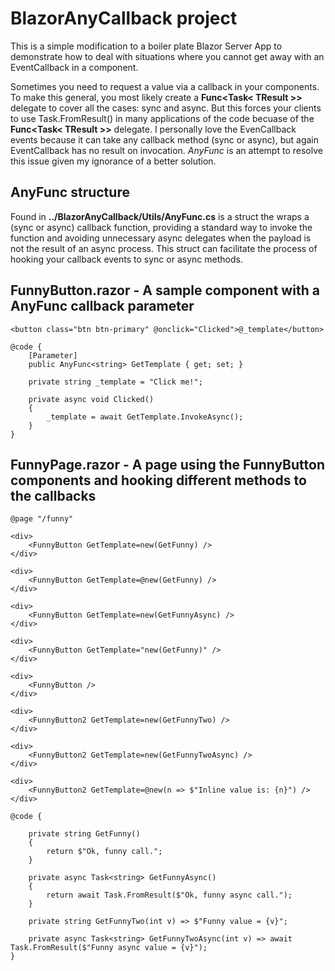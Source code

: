 # BlazorAnyCallback project

This is a simple modification to a boiler plate Blazor Server App to demonstrate how to deal with situations where you cannot get away with an EventCallback<T> in a component. 
  
Sometimes you need to request a value via a callback in your components. To make this general, you most likely create a **Func<Task< TResult >>** delegate to cover all the cases: sync and async. But this forces your clients to use Task.FromResult() in many applications of the code becuase of the **Func<Task< TResult >>** delegate. I personally love the EvenCallback events because it can take any callback method (sync or async), but again EventCallback has no result on invocation. _AnyFunc_ is an attempt to resolve this issue given my ignorance of a better solution.

## AnyFunc structure

Found in **../BlazorAnyCallback/Utils/AnyFunc.cs** is a struct the wraps a (sync or async) callback function, providing a standard way to invoke the function and avoiding unnecessary async delegates when the payload is not the result of an async process. This struct can facilitate the process of hooking your callback events to sync or async methods.
  
## FunnyButton.razor - A sample component with a AnyFunc<T> callback parameter
  
```
<button class="btn btn-primary" @onclick="Clicked">@_template</button>

@code {
    [Parameter]
    public AnyFunc<string> GetTemplate { get; set; }

    private string _template = "Click me!";

    private async void Clicked()
    {
        _template = await GetTemplate.InvokeAsync();
    }
}
```
  
## FunnyPage.razor - A page using the FunnyButton components and hooking different methods to the callbacks
  
```
@page "/funny"

<div>
    <FunnyButton GetTemplate=new(GetFunny) />
</div>

<div>
    <FunnyButton GetTemplate=@new(GetFunny) />
</div>

<div>
    <FunnyButton GetTemplate=new(GetFunnyAsync) />
</div>

<div>
    <FunnyButton GetTemplate="new(GetFunny)" />
</div>

<div>
    <FunnyButton />
</div>

<div>
    <FunnyButton2 GetTemplate=new(GetFunnyTwo) />
</div>

<div>
    <FunnyButton2 GetTemplate=new(GetFunnyTwoAsync) />
</div>

<div>
    <FunnyButton2 GetTemplate=@new(n => $"Inline value is: {n}") />
</div>

@code {

    private string GetFunny()
    {
        return $"Ok, funny call.";
    }

    private async Task<string> GetFunnyAsync()
    {
        return await Task.FromResult($"Ok, funny async call.");
    }

    private string GetFunnyTwo(int v) => $"Funny value = {v}";

    private async Task<string> GetFunnyTwoAsync(int v) => await Task.FromResult($"Funny async value = {v}");
}
  
```
  
  
  

  
